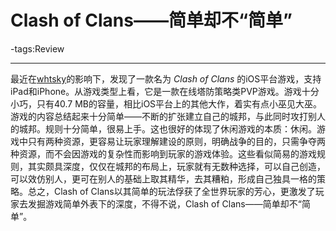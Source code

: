 # Clash of Clans——简单却不“简单”

-tags:Review

----

最近在[whtsky]()的影响下，发现了一款名为 *Clash of Clans* 的iOS平台游戏，支持iPad和iPhone。从游戏类型上看，它是一款在线塔防策略类PVP游戏。游戏十分小巧，只有40.7 MB的容量，相比iOS平台上的其他大作，着实有点小巫见大巫。游戏的内容总结起来十分简单——不断的扩张建立自己的城邦，与此同时攻打别人的城邦。规则十分简单，很易上手。这也很好的体现了休闲游戏的本质：休闲。游戏中只有两种资源，更容易让玩家理解建设的原则，明确战争的目的，只需争夺两种资源，而不会因游戏的复杂性而影响到玩家的游戏体验。这些看似简易的游戏规则，其实颇具深度，仅仅在城邦的布局上，玩家就有无数种选择，可以自己创造，可以效仿别人，更可在别人的基础上取其精华，去其糟粕，形成自己独具一格的策略。总之，Clash of Clans以其简单的玩法俘获了全世界玩家的芳心，更激发了玩家去发掘游戏简单外表下的深度，不得不说，Clash of Clans——简单却不“简单”。